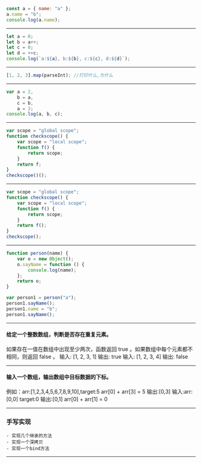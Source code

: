 ```js
const a = { name: "a" };
a.name = "b";
console.log(a.name);
```

---

```js
let a = 0;
let b = a++;
let c = 0;
let d = ++c;
console.log(`a:${a}, b:${b}, c:${c}, d:${d}`);
```

---

```js
[1, 2, 3].map(parseInt); //打印什么,为什么
```

---

```js
var a = 2,
	b = a,
	c = b,
	a = 3;
console.log(a, b, c);
```

---

```js
var scope = "global scope";
function checkscope() {
	var scope = "local scope";
	function f() {
		return scope;
	}
	return f;
}
checkscope()();
```

---

```js
var scope = "global scope";
function checkscope() {
	var scope = "local scope";
	function f() {
		return scope;
	}
	return f();
}
checkscope();
```

---

```js
function person(name) {
	var o = new Object();
	o.sayName = function () {
		console.log(name);
	};
	return o;
}

var person1 = person("a");
person1.sayName();
person1.name = "b";
person1.sayName();
```

---

#### 给定一个整数数组，判断是否存在重复元素。

如果存在一值在数组中出现至少两次，函数返回 true 。如果数组中每个元素都不相同，则返回 false 。
输入: [1, 2, 3, 1]
输出: true
输入: [1, 2, 3, 4]
输出: false

---

#### 输入一个数组，输出数组中目标数据的下标。

例如：arr:[1,2,3,4,5,6,7,8,9,10],target:5
arr[0] + arr[3] = 5
输出:[0,3]
输入:arr:[0,0] target:0
输出:[0,1]
arr[0] + arr[1] = 0

---

### 手写实现

    - 实现几个继承的方法
    - 实现一个深拷贝
    - 实现一个bind方法

---
